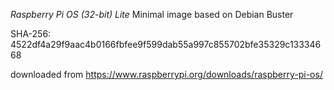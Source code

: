 *Raspberry Pi OS (32-bit) Lite*
Minimal image based on Debian Buster

SHA-256: 4522df4a29f9aac4b0166fbfee9f599dab55a997c855702bfe35329c13334668

downloaded from https://www.raspberrypi.org/downloads/raspberry-pi-os/
